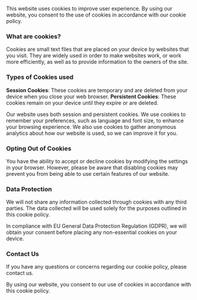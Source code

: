 This website uses cookies to improve user experience.
By using our website, you consent to the use of cookies in accordance with our cookie policy.

### What are cookies?

Cookies are small text files that are placed on your device by websites that you visit.
They are widely used in order to make websites work, or work more efficiently, as well as to provide information to the owners of the site.

### Types of Cookies used

__Session Cookies__: These cookies are temporary and are deleted from your device when you close your web browser.
__Persistent Cookies__: These cookies remain on your device until they expire or are deleted.

Our website uses both session and persistent cookies.
We use cookies to remember your preferences, such as language and font size, to enhance your browsing experience.
We also use cookies to gather anonymous analytics about how our website is used, so we can improve it for you.

### Opting Out of Cookies

You have the ability to accept or decline cookies by modifying the settings in your browser.
However, please be aware that disabling cookies may prevent you from being able to use certain features of our website.

### Data Protection

We will not share any information collected through cookies with any third parties.
The data collected will be used solely for the purposes outlined in this cookie policy.

In compliance with EU General Data Protection Regulation (GDPR), we will obtain your consent before placing any non-essential cookies on your device.

### Contact Us

If you have any questions or concerns regarding our cookie policy, please contact us.

By using our website, you consent to our use of cookies in accordance with this cookie policy.
